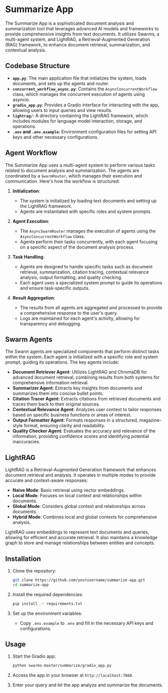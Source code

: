 # Summarize App

The Summarize App is a sophisticated document analysis and summarization tool that leverages advanced AI models and frameworks to provide comprehensive insights from text documents. It utilizes Swarms, a multi-agent system, and LightRAG, a Retrieval-Augmented Generation (RAG) framework, to enhance document retrieval, summarization, and contextual analysis.

## Codebase Structure

- **`app.py`**: The main application file that initializes the system, loads documents, and sets up the agents and router.
- **`concurrent_workflow_async.py`**: Contains the `AsyncConcurrentWorkflow` class, which manages the concurrent execution of agents using asyncio.
- **`gradio_app.py`**: Provides a Gradio interface for interacting with the app, allowing users to input queries and view results.
- **`lightrag/`**: A directory containing the LightRAG framework, which includes modules for language model interaction, storage, and operations.
- **`.env` and `.env.example`**: Environment configuration files for setting API keys and other necessary configurations.

## Agent Workflow

The Summarize App uses a multi-agent system to perform various tasks related to document analysis and summarization. The agents are coordinated by a `SwarmRouter`, which manages their execution and communication. Here's how the workflow is structured:

1. **Initialization**: 
   - The system is initialized by loading text documents and setting up the LightRAG framework.
   - Agents are instantiated with specific roles and system prompts.

2. **Agent Execution**:
   - The `AsyncSwarmRouter` manages the execution of agents using the `AsyncConcurrentWorkflow` class.
   - Agents perform their tasks concurrently, with each agent focusing on a specific aspect of the document analysis process.

3. **Task Handling**:
   - Agents are designed to handle specific tasks such as document retrieval, summarization, citation tracing, contextual relevance analysis, output formatting, and quality checking.
   - Each agent uses a specialized system prompt to guide its operations and ensure task-specific outputs.

4. **Result Aggregation**:
   - The results from all agents are aggregated and processed to provide a comprehensive response to the user's query.
   - Logs are maintained for each agent's activity, allowing for transparency and debugging.

## Swarm Agents

The Swarm agents are specialized components that perform distinct tasks within the system. Each agent is initialized with a specific role and system prompt, guiding its operations. The key agents include:

- **Document Retriever Agent**: Utilizes LightRAG and ChromaDB for advanced document retrieval, combining results from both systems for comprehensive information retrieval.
- **Summarizer Agent**: Extracts key insights from documents and summarizes them into concise bullet points.
- **Citation Tracer Agent**: Extracts citations from retrieved documents and traces them back to their original sources.
- **Contextual Relevance Agent**: Analyzes user context to tailor responses based on specific business functions or areas of interest.
- **Output Formatter Agent**: Formats responses in a structured, magazine-style format, ensuring clarity and readability.
- **Quality Checker Agent**: Evaluates the accuracy and relevance of the information, providing confidence scores and identifying potential inaccuracies.

## LightRAG

LightRAG is a Retrieval-Augmented Generation framework that enhances document retrieval and analysis. It operates in multiple modes to provide accurate and context-aware responses:

- **Naive Mode**: Basic retrieval using vector embeddings.
- **Local Mode**: Focuses on local context and relationships within documents.
- **Global Mode**: Considers global context and relationships across documents.
- **Hybrid Mode**: Combines local and global contexts for comprehensive analysis.

LightRAG uses embeddings to represent text documents and queries, allowing for efficient and accurate retrieval. It also maintains a knowledge graph to store and manage relationships between entities and concepts.

## Installation

1. Clone the repository:
   ```bash
   git clone https://github.com/yourusername/summarize-app.git
   cd summarize-app
   ```

2. Install the required dependencies:
   ```bash
   pip install -r requirements.txt
   ```

3. Set up the environment variables:
   - Copy `.env.example` to `.env` and fill in the necessary API keys and configurations.

## Usage

1. Start the Gradio app:
   ```bash
   python swarms-master/summarize/gradio_app.py
   ```

2. Access the app in your browser at `http://localhost:7860`.

3. Enter your query and let the app analyze and summarize the documents.
